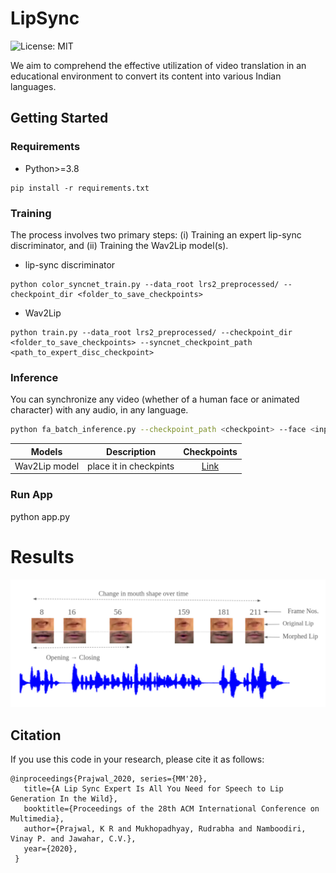 # LipSync
![License: MIT](https://img.shields.io/badge/License-MIT-yellow.svg)



We aim to comprehend the effective utilization of video translation in an educational environment to convert its content into various Indian languages.




## Getting Started

### Requirements 
- Python>=3.8

```
pip install -r requirements.txt
```

### Training
The process involves two primary steps: (i) Training an expert lip-sync discriminator, and (ii) Training the Wav2Lip model(s).

- lip-sync discriminator
```
python color_syncnet_train.py --data_root lrs2_preprocessed/ --checkpoint_dir <folder_to_save_checkpoints>
```
- Wav2Lip
```
python train.py --data_root lrs2_preprocessed/ --checkpoint_dir <folder_to_save_checkpoints> --syncnet_checkpoint_path <path_to_expert_disc_checkpoint>
```

### Inference
You can synchronize any video (whether of a human face or animated character) with any audio, in any language.
```sh
python fa_batch_inference.py --checkpoint_path <checkpoint> --face <input_video.mp4> --audio <input_audio> --results_dir <output_directory>
```

| Models |  Description | Checkpoints |
| :-------------: | :---------------: | :---------------: |
| Wav2Lip model | place it in checkpints| [Link](https://drive.google.com/file/d/18ep_4lCSacF2M9I7d6I-izhAyTCkpn7j/view?usp=sharing)



### Run App
python app.py


# Results
![](./examples/output_long_seq.png)

## Citation

If you use this code in your research, please cite it as follows:
```
@inproceedings{Prajwal_2020, series={MM'20},
   title={A Lip Sync Expert Is All You Need for Speech to Lip Generation In the Wild},
   booktitle={Proceedings of the 28th ACM International Conference on Multimedia},
   author={Prajwal, K R and Mukhopadhyay, Rudrabha and Namboodiri, Vinay P. and Jawahar, C.V.},
   year={2020},
 }
```

